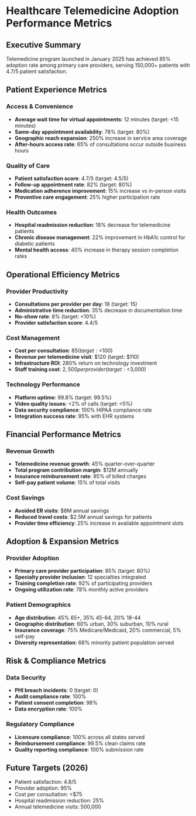 # Healthcare Telemedicine Adoption Performance Metrics

## Executive Summary
Telemedicine program launched in January 2025 has achieved 85% adoption rate among primary care providers, serving 150,000+ patients with 4.7/5 patient satisfaction.

## Patient Experience Metrics

### Access & Convenience
- **Average wait time for virtual appointments**: 12 minutes (target: <15 minutes)
- **Same-day appointment availability**: 78% (target: 80%)
- **Geographic reach expansion**: 250% increase in service area coverage
- **After-hours access rate**: 65% of consultations occur outside business hours

### Quality of Care
- **Patient satisfaction score**: 4.7/5 (target: 4.5/5)
- **Follow-up appointment rate**: 82% (target: 80%)
- **Medication adherence improvement**: 15% increase vs in-person visits
- **Preventive care engagement**: 25% higher participation rate

### Health Outcomes
- **Hospital readmission reduction**: 18% decrease for telemedicine patients
- **Chronic disease management**: 22% improvement in HbA1c control for diabetic patients
- **Mental health access**: 40% increase in therapy session completion rates

## Operational Efficiency Metrics

### Provider Productivity
- **Consultations per provider per day**: 18 (target: 15)
- **Administrative time reduction**: 35% decrease in documentation time
- **No-show rate**: 8% (target: <10%)
- **Provider satisfaction score**: 4.4/5

### Cost Management
- **Cost per consultation**: $85 (target: <$100)
- **Revenue per telemedicine visit**: $120 (target: $110)
- **Infrastructure ROI**: 280% return on technology investment
- **Staff training cost**: $2,500 per provider (target: <$3,000)

### Technology Performance
- **Platform uptime**: 99.8% (target: 99.5%)
- **Video quality issues**: <2% of calls (target: <5%)
- **Data security compliance**: 100% HIPAA compliance rate
- **Integration success rate**: 95% with EHR systems

## Financial Performance Metrics

### Revenue Growth
- **Telemedicine revenue growth**: 45% quarter-over-quarter
- **Total program contribution margin**: $12M annually
- **Insurance reimbursement rate**: 85% of billed charges
- **Self-pay patient volume**: 15% of total visits

### Cost Savings
- **Avoided ER visits**: $8M annual savings
- **Reduced travel costs**: $2.5M annual savings for patients
- **Provider time efficiency**: 25% increase in available appointment slots

## Adoption & Expansion Metrics

### Provider Adoption
- **Primary care provider participation**: 85% (target: 80%)
- **Specialty provider inclusion**: 12 specialties integrated
- **Training completion rate**: 92% of participating providers
- **Ongoing utilization rate**: 78% monthly active providers

### Patient Demographics
- **Age distribution**: 45% 65+, 35% 45-64, 20% 18-44
- **Geographic distribution**: 60% urban, 30% suburban, 10% rural
- **Insurance coverage**: 75% Medicare/Medicaid, 20% commercial, 5% self-pay
- **Diversity representation**: 68% minority patient population served

## Risk & Compliance Metrics

### Data Security
- **PHI breach incidents**: 0 (target: 0)
- **Audit compliance rate**: 100%
- **Patient consent completion**: 98%
- **Data encryption rate**: 100%

### Regulatory Compliance
- **Licensure compliance**: 100% across all states served
- **Reimbursement compliance**: 99.5% clean claims rate
- **Quality reporting compliance**: 100% submission rate

## Future Targets (2026)
- Patient satisfaction: 4.8/5
- Provider adoption: 95%
- Cost per consultation: <$75
- Hospital readmission reduction: 25%
- Annual telemedicine visits: 500,000